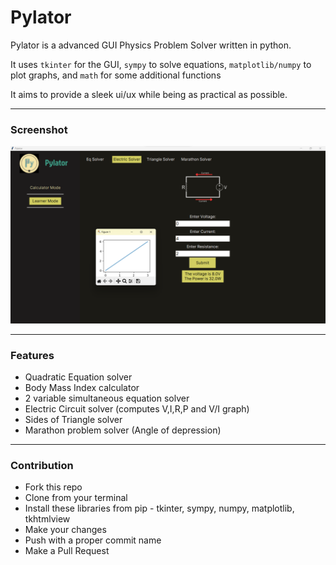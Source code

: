 # Pylator

Pylator is a advanced GUI Physics Problem Solver written in python.

It uses `tkinter` for the GUI, `sympy` to solve equations, `matplotlib/numpy` to plot graphs, and `math` for some additional functions

It aims to provide a sleek ui/ux while being as practical as possible.

---
### Screenshot
<img src="assets/screenshot.png" width="600" alt="Screenshot">

---
### Features
- Quadratic Equation solver
- Body Mass Index calculator
- 2 variable simultaneous equation solver
- Electric Circuit solver (computes V,I,R,P and V/I graph)
- Sides of Triangle solver
- Marathon problem solver (Angle of depression)

---

### Contribution
- Fork this repo
- Clone from your terminal
- Install these libraries from pip - tkinter, sympy, numpy, matplotlib, tkhtmlview
- Make your changes
- Push with a proper commit name
- Make a Pull Request
